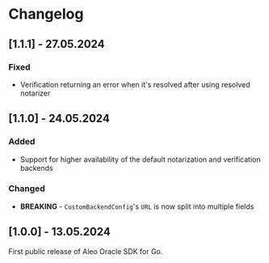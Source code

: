 # Changelog

## [1.1.1] - 27.05.2024

### Fixed

- Verification returning an error when it's resolved after using resolved notarizer

## [1.1.0] - 24.05.2024

### Added

- Support for higher availability of the default notarization and verification backends

### Changed

- **BREAKING** - `CustomBackendConfig`'s `URL` is now split into multiple fields

## [1.0.0] - 13.05.2024

First public release of Aleo Oracle SDK for Go.